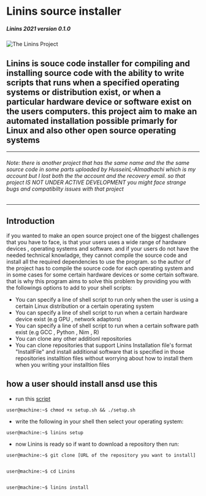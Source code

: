 # Linins source installer
##### Linins 2021 version 0.1.0 

![The Linins Project](https://raw.githubusercontent.com/Hussein-L-AlMadhachi/Linins/main/Linins_logo.png)

Linins is souce code installer for compiling and installing source code with the ability to write scripts that runs when a specified operating systems or distribution exist, or when a particular hardware device or software exist on the users computers. this project aim to make an automated installation possible primarly for Linux and also other open source operating systems
---
___
###### Note: there is another project that has the same name and the the same source code in some parts uploaded by HusseinL-Almadhachi which is my account but I lost both the the account and the recovery email. so that project IS NOT UNDER ACTIVE DEVELOPMENT you might face strange bugs and compatibilty issues with that project
___

## Introduction

if you wanted to make an open source project one of the biggest challenges that you have to face, is that your users uses a wide range of hardware devices , operating systems and software. and if your users do not have the needed technical knowladge, they cannot compile the source code and install all the required dependencies to use the program. so the author of the project has to compile the source code for each operating system and in some cases for some certain hardware devices or some certain software. that is why this program aims to solve this problem by providing you with the followings options to add to your shell scripts:


* You can specify a line of shell script to run only when the user is using a certain Linux distribution or a certain operating system
* You can specify a line of shell script to run when a certain hardware device exist (e.g GPU , network adaptors)
* You can specify a line of shell script to run when a certain software path exist (e.g GCC , Python , Nim , R)
* You can clone any other additionl repositories
* You can clone repositories that support Linins Installation file's format "InstallFile" and install additional software that is specified in those repositories installtion files without worrying about how to install them when you writing your installtion files

## how a user should install ansd use this
* run this [script](https://raw.githubusercontent.com/Hussein-L-AlMadhachi/Linins/main/setup.sh)
``` shell
user@machine:~$ chmod +x setup.sh && ./setup.sh
```

* write the following in your shell then select your operating system:
``` shell
user@machine:~$ linins setup
```

* now Linins is ready so if want to download a repository then run:

``` shell
user@machine:~$ git clone [URL of the repository you want to install]


user@machine:~$ cd Linins


user@machine:~$ linins install


```

